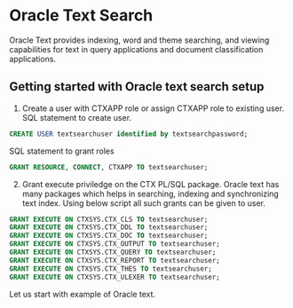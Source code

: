 # Oracle Text Search

Oracle Text provides indexing, word and theme searching, and viewing capabilities for text in query applications and document classification applications.

## Getting started with Oracle text search setup

1. Create a user with CTXAPP role or assign CTXAPP role to existing user.
SQL statement to create user.
```sql
CREATE USER textsearchuser identified by textsearchpassword;
```
SQL statement to grant roles
```SQL
GRANT RESOURCE, CONNECT, CTXAPP TO textsearchuser;
```
2. Grant execute priviledge on the CTX PL/SQL package. Oracle text has many packages which helps in searching, indexing and synchronizing text index. Using below script all such grants can be given to user.
```sql
GRANT EXECUTE ON CTXSYS.CTX_CLS TO textsearchuser;
GRANT EXECUTE ON CTXSYS.CTX_DDL TO textsearchuser;
GRANT EXECUTE ON CTXSYS.CTX_DOC TO textsearchuser;
GRANT EXECUTE ON CTXSYS.CTX_OUTPUT TO textsearchuser;
GRANT EXECUTE ON CTXSYS.CTX_QUERY TO textsearchuser;
GRANT EXECUTE ON CTXSYS.CTX_REPORT TO textsearchuser;
GRANT EXECUTE ON CTXSYS.CTX_THES TO textsearchuser;
GRANT EXECUTE ON CTXSYS.CTX_ULEXER TO textsearchuser;
```

Let us start with example of Oracle text.
